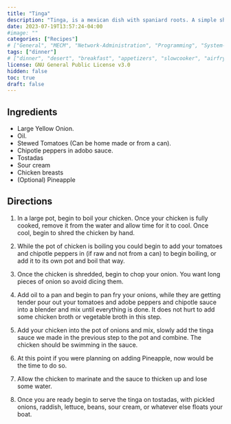 ```yaml
---
title: "Tinga"
description: "Tinga, is a mexican dish with spaniard roots. A simple shredded chicken dinner with chipotle chilli and adobo sauce."
date: 2023-07-19T13:57:24-04:00
#image: ""
categories: ["Recipes"]
# ["General", "MECM", "Network-Administration", "Programming", "System-Administration", "Recipes"]
tags: ["dinner"]
# ["dinner", "desert", "breakfast", "appetizers", "slowcooker", "airfryer"]
license: GNU General Public License v3.0 
hidden: false
toc: true
draft: false
---
```


## Ingredients

- Large Yellow Onion.
- Oil.
- Stewed Tomatoes (Can be home made or from a can).
- Chipotle peppers in adobo sauce.
- Tostadas
- Sour cream
- Chicken breasts
- (Optional) Pineapple


## Directions

1. In a large pot, begin to boil your chicken. Once your chicken is fully cooked, remove it from the water and allow time for it to cool. Once cool, begin to shred the chicken by hand.

2. While the pot of chicken is boiling you could begin to add your tomatoes and chipotle peppers in (if raw and not from a can) to begin boiling, or add it to its own pot and boil that way.

3. Once the chicken is shredded, begin to chop your onion. You want long pieces of onion so avoid dicing them.

4. Add oil to a pan and begin to pan fry your onions, while they are getting tender pour out your tomatoes and adobe peppers and chipotle sauce into a blender and mix until everything is done. It does not hurt to add some chicken broth or vegetable broth in this step.

5. Add your chicken into the pot of onions and mix, slowly add the tinga sauce we made in the previous step to the pot and combine. The chicken should be swimming in the sauce.

6. At this point if you were planning on adding Pineapple, now would be the time to do so.

7. Allow the chicken to marinate and the sauce to thicken up and lose some water.

8. Once you are ready begin to serve the tinga on tostadas, with pickled onions, raddish, lettuce, beans, sour cream, or whatever else floats your boat.
